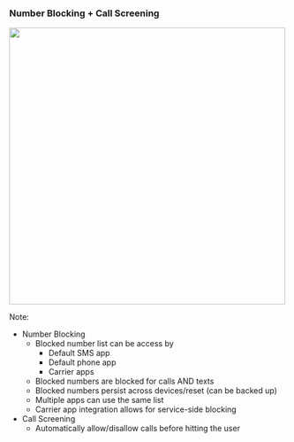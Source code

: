 ### Number Blocking + Call Screening

<img src="img/call-blocking.jpg" height="500" />

Note:
+ Number Blocking
    + Blocked number list can be access by
        + Default SMS app
        + Default phone app
        + Carrier apps
    + Blocked numbers are blocked for calls AND texts
    + Blocked numbers persist across devices/reset (can be backed up)
    + Multiple apps can use the same list
    + Carrier app integration allows for service-side blocking
+ Call Screening
    + Automatically allow/disallow calls before hitting the user
